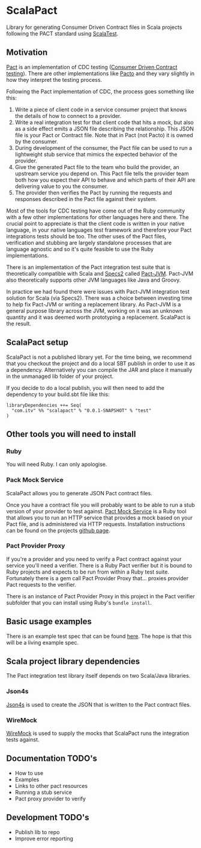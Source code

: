 # ScalaPact
Library for generating Consumer Driven Contract files in Scala projects following the PACT standard using [ScalaTest](http://www.scalatest.org/).

## Motivation
[Pact](https://github.com/realestate-com-au/pact) is an implementation of CDC testing ([Consumer Driven Contract testing](http://martinfowler.com/articles/consumerDrivenContracts.html)). There are other implementations like [Pacto](https://github.com/thoughtworks/pacto) and they vary slightly in how they interpret the testing process.

Following the Pact implementation of CDC, the process goes something like this:

1. Write a piece of client code in a service consumer project that knows the details of how to connect to a provider.
2. Write a real integration test for that client code that hits a mock, but also as a side effect emits a JSON file describing the relationship. This JSON file is your Pact or Contract file. Note that in Pact (not Pacto) it is owned by the consumer.
3. During development of the consumer, the Pact file can be used to run a lightweight stub service that mimics the expected behavior of the provider.
4. Give the generated Pact file to the team who build the provider, an upstream service you depend on. This Pact file tells the provider team both how you expect their API to behave and which parts of their API are delivering value to you the consumer.
5. The provider then verifies the Pact by running the requests and responses described in the Pact file against their system.

Most of the tools for CDC testing have come out of the Ruby community with a few other implementations for other languages here and there. The crucial point to appreciate is that the client code is written in your native language, in your native languages test framework and therefore your Pact integrations tests should be too. The other uses of the Pact files, verification and stubbing are largely standalone processes that are language agnostic and so it's quite feasible to use the Ruby implementations.

There is an implementation of the Pact integration test suite that is theoretically compatible with Scala and [Specs2](https://etorreborre.github.io/specs2/) called [Pact-JVM](https://github.com/DiUS/pact-jvm). Pact-JVM also theoretically supports other JVM languages like Java and Groovy.

In practice we had found there were issues with Pact-JVM integration test solution for Scala (via Specs2). There was a choice between investing time to help fix Pact-JVM or writing a replacement library. As Pact-JVM is a general purpose library across the JVM, working on it was an unknown quantity and it was deemed worth prototyping a replacement. ScalaPact is the result.

## ScalaPact setup
ScalaPact is not a published library yet. For the time being, we recommend that you checkout the project and do a local SBT publish in order to use it as a dependency. Alternatively you can compile the JAR and place it manually in the unmanaged lib folder of your project.

If you decide to do a local publish, you will then need to add the dependency to your build.sbt file like this:

```
libraryDependencies ++= Seq(
  "com.itv" %% "scalapact" % "0.0.1-SNAPSHOT" % "test"
)
```

## Other tools you will need to install

### Ruby
You will need Ruby. I can only apologise.

### Pack Mock Service
ScalaPact allows you to generate JSON Pact contract files.

Once you have a contract file you will probably want to be able to run a stub version of your provider to test against. [Pact Mock Service](https://github.com/bethesque/pact-mock_service/) is a Ruby tool that allows you to run an HTTP service that provides a mock based on your Pact file, and is administered via HTTP requests. Installation instructions can be found on the projects [github page](https://github.com/bethesque/pact-mock_service/).

### Pact Provider Proxy
If you're a provider and you need to verify a Pact contract against your service you'll need a verifier. There is a Ruby Pact verifier but it is bound to Ruby projects and expects to be run from within a Ruby test suite. Fortunately there is a gem call Pact Provider Proxy that... proxies provider Pact requests to the verifier.

There is an instance of Pact Provider Proxy in this project in the Pact verifier subfolder that you can install using Ruby's `bundle install`.

## Basic usage examples
There is an example test spec that can be found [here](https://github.com/ITV/ScalaPact/blob/master/src/test/scala/com/itv/scalapact/ExampleSpec.scala). The hope is that this will be a living example spec.

## Scala project library dependencies
The Pact integration test library itself depends on two Scala/Java libraries.

### Json4s
[Json4s](https://github.com/json4s/json4s) is used to create the JSON that is written to the Pact contract files.

### WireMock
[WireMock](http://wiremock.org/) is used to supply the mocks that ScalaPact runs the integration tests against.

## Documentation TODO's
- How to use
- Examples
- Links to other pact resources
- Running a stub service
- Pact proxy provider to verify

## Development TODO's
- Publish lib to repo
- Improve error reporting

